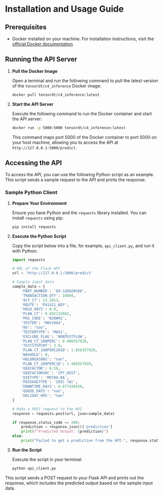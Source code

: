 
# Installation and Usage Guide

## Prerequisites

- Docker installed on your machine. For installation instructions, visit the [official Docker documentation](https://docs.docker.com/get-docker/).

## Running the API Server

1. **Pull the Docker Image**

   Open a terminal and run the following command to pull the latest version of the `tensordt/c4_inference` Docker image:

   ```bash
   docker pull tensordt/c4_inference:latest
   ```

2. **Start the API Server**

   Execute the following command to run the Docker container and start the API server:

   ```bash
   docker run -p 5000:5000 tensordt/c4_inference:latest
   ```

   This command maps port 5000 of the Docker container to port 5000 on your host machine, allowing you to access the API at `http://127.0.0.1:5000/predict`.

## Accessing the API

To access the API, you can use the following Python script as an example. This script sends a sample request to the API and prints the response.

### Sample Python Client

1. **Prepare Your Environment**

   Ensure you have Python and the `requests` library installed. You can install `requests` using pip:

   ```bash
   pip install requests
   ```

2. **Execute the Python Script**

   Copy the script below into a file, for example, `api_client.py`, and run it with Python:

   ```python
   import requests

   # URL of the Flask API
   url = 'http://127.0.0.1:5000/predict'

   # Sample input data
   sample_data = {
       'PART_NUMBER': '89-32KHZ#S08',
       'TRANSACTION_QTY': 10804,
       'ACT_CT': 23.2013,
       'ROUTE': 'P41421_WIP',
       'HOLD_DAYS': 0.0,
       'PLAN_CT': 0.692132082,
       'PKG_CODE': 'W20#H2',
       'TESTER': 'MAV1064',
       'BU': "nan",
       'TESTERTYPE': 'MAV1',
       'EXCLUDE_FLAG': 'NONTESTFLOW',
       'PLAN_CT_100PERC': 0.408357928,
       'TESTSTEPCNT': 3.0,
       'PLAN_CT_100PERC2H1D': 1.658357928,
       'WASHOLD': 0,
       'HOLDREASONS': "nan",
       'PLAN_CT_100PERC1D': 1.408357928,
       'OEEFACTOR': 0.59,
       'OEEFACTORSRC': 'CPT_HIST',
       'DIETYPE': 'MO78A-0A',
       'PACKAGETYPE': 'SOIC (W)',
       'DOWNTIME_DAYS': 0.877430556,
       'QUEUE_DAYS': "nan",
       'HOLIDAY_HRS': "nan"
   }

   # Make a POST request to the API
   response = requests.post(url, json=sample_data)

   if response.status_code == 200:
       prediction = response.json()['prediction']
       print(f"Predicted Output: {prediction}")
   else:
       print("Failed to get a prediction from the API:", response.status_code, response.text)
   ```

3. **Run the Script**

   Execute the script in your terminal:

   ```bash
   python api_client.py
   ```

This script sends a POST request to your Flask API and prints out the response, which includes the predicted output based on the sample input data.
